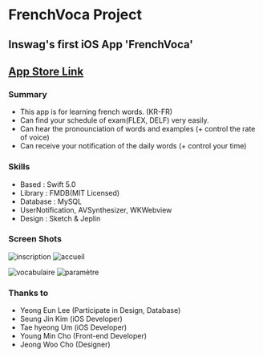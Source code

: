 # FrenchVoca Project


## Inswag's first iOS App 'FrenchVoca'


## [App Store Link](https://apps.apple.com/kr/app/frenchvoca/id1484363534?l=en)


### Summary
- This app is for learning french words. (KR-FR)
- Can find your schedule of exam(FLEX, DELF) very easily.
- Can hear the pronounciation of words and examples (+ control the rate of voice)
- Can receive your notification of the daily words (+ control your time)


### Skills
- Based : Swift 5.0
- Library : FMDB(MIT Licensed)
- Database : MySQL
- UserNotification, AVSynthesizer, WKWebview
- Design : Sketch & Jeplin


### Screen Shots
![inscription](https://user-images.githubusercontent.com/39002173/56110425-5dca1e80-5f8f-11e9-8d5b-aa791b56775f.gif)
![accueil](https://user-images.githubusercontent.com/39002173/56110426-5dca1e80-5f8f-11e9-917e-cf22d34a85f1.gif)

![vocabulaire](https://user-images.githubusercontent.com/39002173/56110423-5d318800-5f8f-11e9-9358-ed76e78e4653.gif)
![paramètre](https://user-images.githubusercontent.com/39002173/56110424-5d318800-5f8f-11e9-977c-5707e9332766.gif)


### Thanks to
- Yeong Eun Lee (Participate in Design, Database)
- Seung Jin Kim (iOS Developer)
- Tae hyeong Um (iOS Developer)
- Young Min Cho (Front-end Developer)
- Jeong Woo Cho (Designer)
